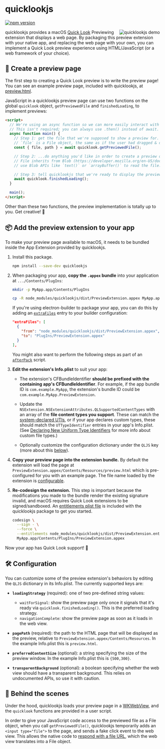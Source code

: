 # quicklookjs

[![npm version](https://img.shields.io/npm/v/quicklookjs)](https://www.npmjs.com/package/quicklookjs)

<img align="right" alt="quicklookjs demo" src="https://user-images.githubusercontent.com/14237/121449575-cb86f080-c935-11eb-9a45-b5837d517616.gif">

quicklookjs provides a macOS [Quick Look](https://developer.apple.com/documentation/quicklook) Previewing extension that displays a web page. By packaging this preview extension with your native app, and replacing the web page with your own, you can implement a Quick Look preview experience using HTML/JavaScript (or a web framework of your choice).

## 📝 Create a preview page

The first step to creating a Quick Look preview is to write the preview page! You can see an example preview page, included with quicklookjs, at [preview.html](PreviewExtension/preview.html).

JavaScript in a quicklookjs preview page can use two functions on the global `quicklook` object, `getPreviewedFile` and `finishedLoading`, to implement previews:

```html
<script>
  // We're using an async function so we can more easily interact with Promises returned by quicklookjs.
  // This isn't required; you can always use .then() instead of await.
  async function main() {
    // Step 1: get the file that we're supposed to show a preview for.
    // `file` is a File object, the same as if the user had dragged & dropped the file into your page.
    const { file, path } = await quicklook.getPreviewedFile();

    // Step 2: ...do anything you'd like in order to create a preview of the file!
    // File inherits from Blob (https://developer.mozilla.org/en-US/docs/Web/API/Blob), so you can
    // use Blob APIs like `text()` or `arrayBuffer()` to read the file.

    // Step 3: tell quicklookjs that we're ready to display the preview.
    await quicklook.finishedLoading();
  }

  main();
</script>
```

Other than these two functions, the preview implementation is totally up to you. Get creative! 🎨

## 📦 Add the preview extension to your app

To make your preview page available to macOS, it needs to be bundled inside the App Extension provided by quicklookjs.

1. Install this package.

   ```sh
   npm install --save-dev quicklookjs
   ```

1. When packaging your app, **copy the `.appex` bundle** into your application at `.../Contents/PlugIns`:

   ```sh
   mkdir -p MyApp.app/Contents/PlugIns

   cp -R node_modules/quicklookjs/dist/PreviewExtension.appex MyApp.app/Contents/PlugIns/PreviewExtension.appex
   ```

   If you're using electron-builder to package your app, you can do this by adding an [`extraFiles`](https://www.electron.build/configuration/contents#extrafiles) entry to your builder configuration:

   ```json
   "extraFiles": [
     {
       "from": "node_modules/quicklookjs/dist/PreviewExtension.appex",
       "to": "PlugIns/PreviewExtension.appex"
     }
   ],
   ```

   You might also want to perform the following steps as part of an [`afterPack`](https://www.electron.build/configuration/configuration#afterpack) script.

1. **Edit the extension's Info.plist** to suit your app:

   - The extension's CFBundleIdentifier **should be prefixed with the containing app's CFBundleIdentifier**. For example, if the app bundle ID is `com.example.MyApp`, the extension's bundle ID could be `com.example.MyApp.PreviewExtension`.

   - Update the `NSExtension.NSExtensionAttributes.QLSupportedContentTypes` with an array of the **file content types you support**. These can match the [system-declared UTIs](https://developer.apple.com/library/archive/documentation/Miscellaneous/Reference/UTIRef/Articles/System-DeclaredUniformTypeIdentifiers.html#//apple_ref/doc/uid/TP40009259-SW1), or if your app declares custom types, these should match the `UTTypeIdentifier` entries in your app's Info.plist. (See [Declaring New Uniform Type Identifiers](https://developer.apple.com/library/archive/documentation/FileManagement/Conceptual/understanding_utis/understand_utis_declare/understand_utis_declare.html) for more info about custom file types.)

   - Optionally customize the configuration dictionary under the `QLJS` key (more about this [below](#-configuration)).

1. **Copy your preview page into the extension bundle.** By default the extension will load the page at `PreviewExtension.appex/Contents/Resources/preview.html` which is pre-configured for you with an example page. The file name loaded by the extension is [configurable](#-configuration).

1. **Re-codesign the extension.** This step is important because the modifications you made to the bundle render the existing signature invalid, and macOS requires Quick Look extensions to be signed/sandboxed. An [entitlements plist file](https://developer.apple.com/documentation/security/app_sandbox) is included with the quicklookjs package to get you started.

   ```sh
   codesign \
     --sign - \
     --force \
     --entitlements node_modules/quicklookjs/dist/PreviewExtension.entitlements \
     MyApp.app/Contents/PlugIns/PreviewExtension.appex
   ```

Now your app has Quick Look support! 🎉

## 🛠 Configuration

You can customize some of the preview extension's behaviors by editing the `QLJS` dictionary in its Info.plist. The currently supported keys are:

- **`loadingStrategy`** (required): one of two pre-defined string values:

  - `waitForSignal`: show the preview page only once it signals that it's ready via `quicklook.finishedLoading()`. This is the preferred loading strategy.
  - `navigationComplete`: show the preview page as soon as it loads in the web view.

- **`pagePath`** (required): the path to the HTML page that will be displayed as the preview, relative to `PreviewExtension.appex/Contents/Resources`. In the example Info.plist this is `preview.html`.

- **`preferredContentSize`** (optional): a string specifying the size of the preview window. In the example Info.plist this is `{500,300}`.

- **`transparentBackground`** (optional): a boolean specifying whether the web view should have a transparent background. This relies on undocumented APIs, so use it with caution.

## 🧠 Behind the scenes

Under the hood, quicklookjs loads your preview page in a [WKWebView](https://developer.apple.com/documentation/webkit/wkwebview), and the `quicklook` functions are provided in a user script.

In order to give your JavaScript code access to the previewed file as a File object, when you call `getPreviewedFile()`, quicklookjs temporarily adds an `<input type="file">` to the page, and sends a fake click event to the web view. This allows the native code to [respond with a file URL](https://developer.apple.com/documentation/webkit/wkuidelegate/1641952-webview), which the web view translates into a File object.
